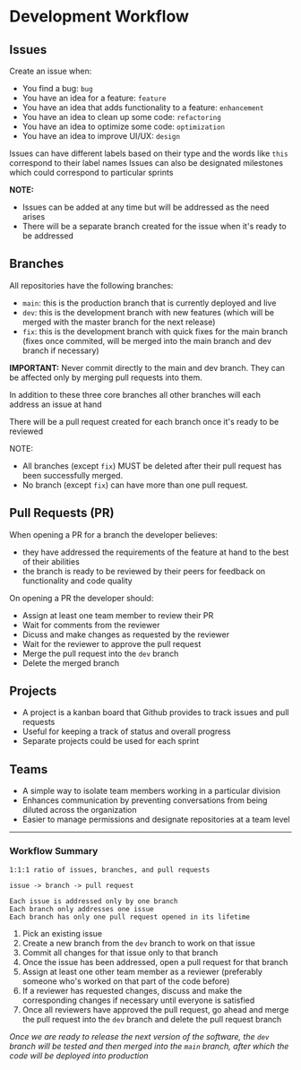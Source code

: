 # Development Workflow

## Issues

Create an issue when:

* You find a bug: `bug`
* You have an idea for a feature: `feature`
* You have an idea that adds functionality to a feature: `enhancement`
* You have an idea to clean up some code: `refactoring`
* You have an idea to optimize some code: `optimization`
* You have an idea to improve UI/UX: `design`

Issues can have different labels based on their type and the words like `this` correspond to their label names
Issues can also be designated milestones which could correspond to particular sprints

**NOTE:**

* Issues can be added at any time but will be addressed as the need arises
* There will be a separate branch created for the issue when it's ready to be addressed

## Branches

All repositories have the following branches:

* `main`: this is the production branch that is currently deployed and live
* `dev`: this is the development branch with new features (which will be merged with the master branch for the next release)
* `fix`: this is the development branch with quick fixes for the main branch (fixes once commited, will be merged into the main branch and dev branch if necessary)

**IMPORTANT:** Never commit directly to the main and dev branch. They can be affected only by merging pull requests into them.

In addition to these three core branches all other branches will each address an issue at hand

There will be a pull request created for each branch once it's ready to be reviewed

NOTE:

* All branches (except `fix`) MUST be deleted after their pull request has been successfully merged.
* No branch (except `fix`) can have more than one pull request.

## Pull Requests (PR)

When opening a PR for a branch the developer believes:

* they have addressed the requirements of the feature at hand to the best of their abilities
* the branch is ready to be reviewed by their peers for feedback on functionality and code quality

On opening a PR the developer should:

* Assign at least one team member to review their PR
* Wait for comments from the reviewer
* Dicuss and make changes as requested by the reviewer
* Wait for the reviewer to approve the pull request
* Merge the pull request into the `dev` branch
* Delete the merged branch

## Projects

* A project is a kanban board that Github provides to track issues and pull requests
* Useful for keeping a track of status and overall progress
* Separate projects could be used for each sprint

## Teams

* A simple way to isolate team members working in a particular division
* Enhances communication by preventing conversations from being diluted across the organization
* Easier to manage permissions and designate repositories at a team level

---

### Workflow Summary

```
1:1:1 ratio of issues, branches, and pull requests

issue -> branch -> pull request

Each issue is addressed only by one branch
Each branch only addresses one issue
Each branch has only one pull request opened in its lifetime
```

1. Pick an existing issue
2. Create a new branch from the `dev` branch to work on that issue
3. Commit all changes for that issue only to that branch
4. Once the issue has been addressed, open a pull request for that branch
5. Assign at least one other team member as a reviewer (preferably someone who's worked on that part of the code before)
6. If a reviewer has requested changes, discuss and make the corresponding changes if necessary until everyone is satisfied
7. Once all reviewers have approved the pull request, go ahead and merge the pull request into the `dev` branch and delete the pull request branch

*Once we are ready to release the next version of the software, the `dev` branch will be tested and then merged into the `main` branch, after which the code will be deployed into production*
